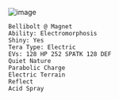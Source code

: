 ![image](https://github.com/Xieons-Gaming-Corner/public/assets/109671906/3592142a-4872-42dc-a59f-954594c25884)
```
Bellibolt @ Magnet
Ability: Electromorphosis
Shiny: Yes
Tera Type: Electric
EVs: 128 HP 252 SPATK 128 DEF
Quiet Nature
Parabolic Charge
Electric Terrain
Reflect
Acid Spray 
